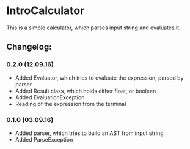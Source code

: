# IntroCalculator

This is a simple calculator, which parses input string and evaluates it.


## Changelog:

### 0.2.0 (12.09.16)

 * Added Evaluator, which tries to evaluate the expression, parsed by parser
 * Added Result class, which holds either float, or boolean
 * Added EvaluationException
 * Reading of the expression from the terminal

### 0.1.0 (03.09.16)

 * Added parser, which tries to build an AST from input string
 * Added ParseException